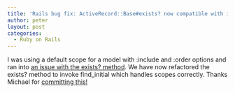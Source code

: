 ```yaml
---
title: 'Rails bug fix: ActiveRecord::Base#exists? now compatible with include scopes'
author: peter
layout: post
categories:
  - Ruby on Rails
---
```

I was using a default scope for a model with :include and :order options and ran into [an issue with the exists? method][1]. We have now refactored the exists? method to invoke find_initial which handles scopes correctly. Thanks Michael for [committing this!][2]

 [1]: https://rails.lighthouseapp.com/projects/8994-ruby-on-rails/tickets/2543-make-activerecordbaseexists-invoke-find_initial-to-support-include-scopes#ticket-2543-2
 [2]: http://github.com/rails/rails/commit/afcbdfc15f919a470e4cfca97fb0084eebd2ab1f